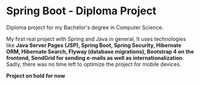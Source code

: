 # Spring Boot - Diploma Project
Diploma project for my Bachelor's degree in Computer Science. 

My first real project with Spring and Java in general, It uses technologies like **Java Server Pages (JSP), Spring Boot, Spring Security, Hibernate ORM, Hibernate Search, Flyway (database migrations), Bootstrap 4 on the frontend, SendGrid for sending e-mails as well as internationalization**. Sadly, there was no time left to optimize the project for mobile devices.

**Project on hold for now**
